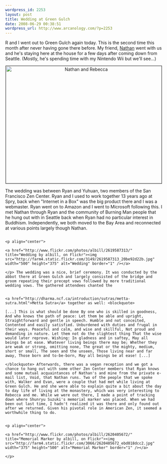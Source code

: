 ```yaml
--- 
wordpress_id: 2253
layout: post
title: Wedding at Green Gulch
date: 2008-06-29 00:38:51
wordpress_url: http://www.arcanology.com/?p=2253
---
```

R and I went out to Green Gulch again today. This is the second time this month after never having gone there before. My friend, <a href="http://www.technosattva.org">Nathan</a> went with us and he's staying here at the house for a few days after coming down from Seattle. (Mostly, he's spending time with my Nintendo Wii but we'll see...) <p align="center">
                                                                                                                                                                                                                                                                                                                                                                                                                                                                                                                                                                                                                                                                                                                                                                                                                                                                                                        <a href="http://www.flickr.com/photos/albill/2620406754/" title="Nathan and Rebecca by albill, on Flickr"><img src="http://farm4.static.flickr.com/3198/2620406754_1325753f57.jpg" width="500" height="375" alt="Nathan and Rebecca" border="1" /></a>
                                                                                                                                                                                                                                                                                                                                                                                                                                                                                                                                                                                                                                                                                                                                                                                                                                                                                                      </p> The wedding was between Ryan and Yuhuan, two members of the San Francisco Zen Center. Ryan and I used to work together 13 years ago at Spry, back when "Internet in a Box" was the big product there and I was a webmaster. Ryan went on to Amazon and I went to Microsoft following this. I met Nathan through Ryan and the community of Burning Man people that he hung out with in Seattle back when Ryan had no particular interest in Buddhism. Independently, we both moved to the Bay Area and reconnected at various points largely though Nathan. 
                                                                                                                                                                                                                                                                                                                                                                                                                                                                                                                                                                                                                                                                                                                                                                                                                                                                                                      
                                                                                                                                                                                                                                                                                                                                                                                                                                                                                                                                                                                                                                                                                                                                                                                                                                                                                                      <p align="center">
                                                                                                                                                                                                                                                                                                                                                                                                                                                                                                                                                                                                                                                                                                                                                                                                                                                                                                        <a href="http://www.flickr.com/photos/albill/2619587313/" title="Wedding by albill, on Flickr"><img src="http://farm4.static.flickr.com/3149/2619587313_20be92d22b.jpg" width="500" height="375" alt="Wedding" border="1" /></a>
                                                                                                                                                                                                                                                                                                                                                                                                                                                                                                                                                                                                                                                                                                                                                                                                                                                                                                      </p> The wedding was a nice, brief ceremony. It was conducted by the abbot there at Green Gulch and largely consisted of the bridge and groom repeating their precept vows followed by more traditional wedding vows. The gathered attendees chanted the 
                                                                                                                                                                                                                                                                                                                                                                                                                                                                                                                                                                                                                                                                                                                                                                                                                                                                                                      
                                                                                                                                                                                                                                                                                                                                                                                                                                                                                                                                                                                                                                                                                                                                                                                                                                                                                                      <a href="http://dharma.ncf.ca/introduction/sutras/metta-sutra.html">Metta Sutra</a> together as well: <blockquote>
                                                                                                                                                                                                                                                                                                                                                                                                                                                                                                                                                                                                                                                                                                                                                                                                                                                                                                        [...] This is what should be done By one who is skilled in goodness, And who knows the path of peace: Let them be able and upright, Straightforward and gentle in speech. Humble and not conceited, Contented and easily satisfied. Unburdened with duties and frugal in their ways. Peaceful and calm, and wise and skillful, Not proud and demanding in nature. Let them not do the slightest thing That the wise would later reprove. Wishing: In gladness and in saftey, May all beings be at ease. Whatever living beings there may be; Whether they are weak or strong, omitting none, The great or the mighty, medium, short or small, The seen and the unseen, Those living near and far away, Those born and to-be-born, May all beings be at ease! [...]
                                                                                                                                                                                                                                                                                                                                                                                                                                                                                                                                                                                                                                                                                                                                                                                                                                                                                                      </blockquote> Afterwards, there was a vegan reception and we got a chance to hang out with some other Zen Center members that Ryan knows and some mutual acquaintances of Nathan's and mine from the private e-mail list, Void, that Nathan runs. Two of the people that we spoke with, Walker and Evan, were a couple that had met while living at Green Gulch. He and she were able to explain quite a bit about the day to day life of living at the monastery, which was very interesting to Rebecca and me. While we were out there, I made a point of tracking down where Shunryu Suzuki's memorial marker was placed. When we had been out last time, I hadn't realized it was there and only found out after we returned. Given his pivotal role in American Zen, it seemed a worthwhile thing to do. 
                                                                                                                                                                                                                                                                                                                                                                                                                                                                                                                                                                                                                                                                                                                                                                                                                                                                                                      
                                                                                                                                                                                                                                                                                                                                                                                                                                                                                                                                                                                                                                                                                                                                                                                                                                                                                                      <p align="center">
                                                                                                                                                                                                                                                                                                                                                                                                                                                                                                                                                                                                                                                                                                                                                                                                                                                                                                        <a href="http://www.flickr.com/photos/albill/2620405672/" title="Memorial Marker by albill, on Flickr"><img src="http://farm4.static.flickr.com/3066/2620405672_ebd018dcc2.jpg" width="375" height="500" alt="Memorial Marker" border="1" /></a>
                                                                                                                                                                                                                                                                                                                                                                                                                                                                                                                                                                                                                                                                                                                                                                                                                                                                                                      </p>